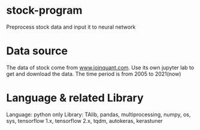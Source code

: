 # stock-program
Preprocess stock data and input it to neural network 

# Data source
The data of stock come from www.joinquant.com. Use its own jupyter lab to get and download the data.
The time period is from 2005 to 2021(now)

# Language & related Library
Language: python only
Library: TAlib, pandas, multiprocessing, numpy, os, sys, tensorflow 1.x, tensorflow 2.x, tqdm, autokeras, kerastuner



